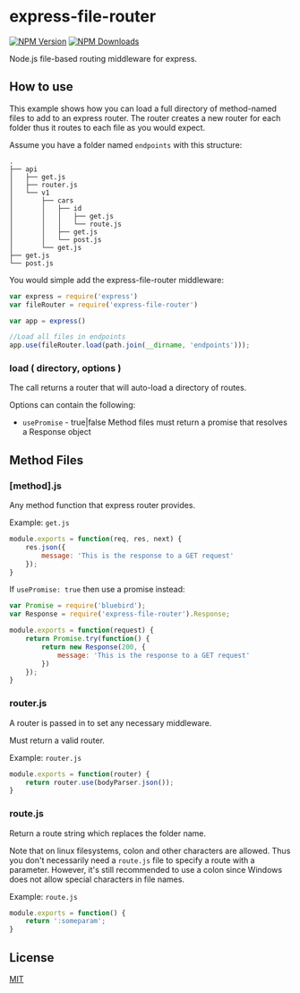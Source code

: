 # express-file-router

[![NPM Version][npm-image]][npm-url]
[![NPM Downloads][downloads-image]][downloads-url]

Node.js file-based routing middleware for express.

## How to use

This example shows how you can load a full directory of
method-named files to add to an express router. The router
creates a new router for each folder thus it routes to each
file as you would expect.

Assume you have a folder named `endpoints` with this structure:
```
.
├── api
│   ├── get.js
│   ├── router.js
│   └── v1
│       ├── cars
│       │   ├── id
│       │   │   ├── get.js
│       │   │   └── route.js
│       │   ├── get.js
│       │   └── post.js
│       └── get.js
├── get.js
└── post.js
```

You would simple add the express-file-router middleware:

```js
var express = require('express')
var fileRouter = require('express-file-router')

var app = express()

//Load all files in endpoints
app.use(fileRouter.load(path.join(__dirname, 'endpoints')));
```

### load ( directory, options )

The call returns a router that will auto-load a directory of routes.

Options can contain the following:
 * `usePromise` - true|false Method files must return a promise that resolves a Response object

## Method Files

### [method].js

Any method function that express router provides.

Example: `get.js`
```js
module.exports = function(req, res, next) {
    res.json({
        message: 'This is the response to a GET request'
    });
}
```

If `usePromise: true` then use a promise instead:
```js
var Promise = require('bluebird');
var Response = require('express-file-router').Response;

module.exports = function(request) {
    return Promise.try(function() {
        return new Response(200, {
            message: 'This is the response to a GET request'
        })
    });
}
```

### router.js

A router is passed in to set any necessary middleware.

Must return a valid router.

Example: `router.js`
```js
module.exports = function(router) {
    return router.use(bodyParser.json());
}
```

### route.js

Return a route string which replaces the folder name.

Note that on linux filesystems, colon and other characters are allowed. Thus you don't necessarily need a `route.js`
file to specify a route with a parameter. However, it's still recommended to use a colon since Windows does not allow
special characters in file names.

Example: `route.js`
```js
module.exports = function() {
    return ':someparam';
}
```

## License

[MIT](LICENSE)

[npm-image]: https://img.shields.io/npm/v/express-file-router.svg
[npm-url]: https://npmjs.org/package/express-file-router
[downloads-image]: https://img.shields.io/npm/dm/express-file-router.svg
[downloads-url]: https://npmjs.org/package/express-file-router